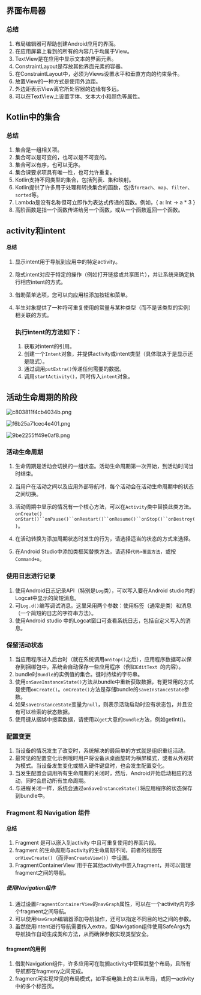 ## 界面布局器

### 总结

1. 布局编辑器可帮助创建Android应用的界面。
2. 在应用屏幕上看到的所有的内容几乎均属于View。
3. TextView是在应用中显示文本的界面元素。
4. ConstraintLayout是存放其他界面元素的容器。
5. 在ConstraintLayout中，必须为Views设置水平和垂直方向的约束条件。
6. 放置View的一种方式是使用外边距。
7. 外边距表示View离它所处容器的边缘有多远。
8. 可以在TextView上设置字体、文本大小和颜色等属性。

## Kotlin中的集合

### 总结

1. 集合是一组相关项。
2. 集合可以是可变的，也可以是不可变的。
3. 集合可以有序，也可以无序。
4. 集合课要求项具有唯一性，也可允许重复。
5. Kotlin支持不同类型的集合，包括列表、集和映射。
6. Kotlin提供了许多用于处理和转换集合的函数，包括`forEach`、`map`、`filter`、`sorted`等。
7. Lambda是没有名称但可立即作为表达式传递的函数。例如，{ a: Int -> a * 3 }
8. 高阶函数是指一个函数传递给另一个函数，或从一个函数返回一个函数。

## activity和intent

#### 总结

1. 显示intent用于导航到应用中的特定activity。

2. 隐式intent对应于特定的操作（例如打开链接或共享图片），并让系统来确定执行相应intent的方式。

3. 借助菜单选项，您可以向应用栏添加按钮和菜单。

4. 半生对象提供了一种将可重复使用的常量与某种类型（而不是该类型的实例）相关联的方式。

   

   ### 执行intent的方法如下：

   1. 获取对intent的引用。
   2. 创建一个`Intent`对象，并提供activity或intent类型（具体取决于是显示还是隐式）。
   3. 通过调用`putExtra()`传递任何需要的数据。
   4. 调用`startActivity()`，同时传入`intent`对象。

## 活动生命周期的阶段

![c803811f4cb4034b.png](https://developer.android.google.cn/codelabs/basic-android-kotlin-training-activity-lifecycle/img/c803811f4cb4034b.png)





![f6b25a71cec4e401.png](https://developer.android.google.cn/codelabs/basic-android-kotlin-training-activity-lifecycle/img/f6b25a71cec4e401.png)





![9be2255ff49e0af8.png](https://developer.android.google.cn/codelabs/basic-android-kotlin-training-activity-lifecycle/img/9be2255ff49e0af8.png)

### 活动生命周期

1. 生命周期是活动会切换的一组状态。活动生命周期第一次开始，到活动时间当时结束。

2. 当用户在活动之间以及应用外部导航时，每个活动会在活动生命周期中的状态之间切换。

3. 活动周期中显示的情况有一个核心方法，可以在`Activity`类中替换此类方法。`onCreate()`	`	onStart()``onPause()``onRestart()``onResume()``onStop()``onDestroy()`。

4. 在活动转换为添加周期状态时发生的行为，请选择适当的状态的方式来选择。

5. 在Android Studio中添加类框架替换方法，请选择`代码>覆盖方法`，或按`Command+o`。

   

### 使用日志进行记录

1. 使用Android日志记录API（特别是`Log`类），可以写入要在Android studio内的Logcat中显示的简短消息。
2. 可`Log.d()`编写调试消息。这里采用两个参数：使用标签（通常是类）和消息（一个简短的日志的字符串方法）。
3. 使用Android studio 中的Logcat窗口可查看系统日志，包括自定义写入的消息。



### 保留活动状态

1. 当应用程序进入后台时（就在系统调用`onStop()`之后），应用程序数据可以保存到捆绑包中。系统会自动保存一些应用程序（例如`EditText	`的内容）。
2. bundle时`Bundle`的实例值的集合。键时持续的字符串。
3. 使用`onSaveInstanceState()`方法从bundle中重新获取数据，有更常用的方式是使用`onCreate()`。`onCreate()`方法是存储bundle的`saveInstanceState`参数。
4. 如果`saveInstanceState`变量为`null`，则表示活动启动时没有状态包，并且没有可以检索的状态数据。
5. 使用键从捆绑中搜索数据，请使用以`get`大意的`Bundle`方法，例如getInt()。



### 配置变更

1. 当设备的情况发生了改变时，系统解决的最简单的方式就是组织重组活动。
2. 最常见的配置变化示例哦时用户将设备从桌面旋转为横屏模式，或者从外观转为模式。当设备发生变化或插入硬件键盘时，也会发生配置变化。
3. 当发生配置会调用所有生命周期的关闭时，然后，Android开始启动相应的活动，同时会启动所有生命周期。
4. 与进程关闭一样，系统会通过`onSaveInstanceState()`将应用程序的状态保存到bundle中。



### Fragment 和 Navigation 组件

#### 总结

1. Fragment 是可以嵌入到activity 中且可重复使用的界面片段。
2. fragment 的生命周期与activity的生命周期不同，前者的视图在`onViewCreate()`（而非`onCreateView()`）中设置。
3. FragmentContainerView`用于在其他activity中嵌入fragment，并可以管理fragment之间的导航。

##### 使用Navigation组件

1. 通过设置`FragmentContainerView`的`navGraph`属性，可以在一个activity内的多个fragment之间导航。
2. 可以使用`NavGraph`编辑器添加导航操作，还可以指定不同目的地之间的参数。
3. 虽然使用intent进行导航需要传入extra，但Navigation组件使用SafeArgs为导航操作自动生成类和方法，从而确保参数实现类型安全。

#### fragment的用例

1. 借助Navigation组件，许多应用可在耽搁activity中管理其整个布局，且所有导航都在fragmeny之间完成。
2. fragment可实现常见的布局模式，如平板电脑上的主/从布局，或同一activity中的多个标签页。
